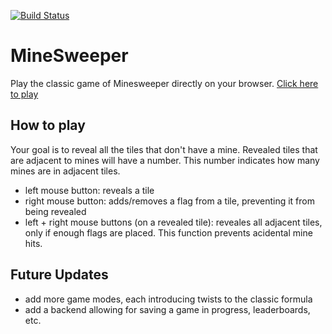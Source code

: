 [![Build Status](https://travis-ci.org/PedroHenriques/minesweeper.svg?branch=master)](https://travis-ci.org/PedroHenriques/minesweeper)

# MineSweeper

Play the classic game of Minesweeper directly on your browser.
[Click here to play](http://www.pedrojhenriques.com/games/minesweeper/ "Play Now!")

## How to play

Your goal is to reveal all the tiles that don't have a mine.
Revealed tiles that are adjacent to mines will have a number. This number indicates how many mines are in adjacent tiles.

- left mouse button: reveals a tile
- right mouse button: adds/removes a flag from a tile, preventing it from being revealed
- left + right mouse buttons (on a revealed tile): reveales all adjacent tiles, only if enough flags are placed. This function prevents acidental mine hits.

## Future Updates

- add more game modes, each introducing twists to the classic formula
- add a backend allowing for saving a game in progress, leaderboards, etc.